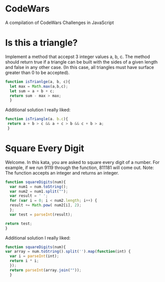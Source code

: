 # CodeWars
A compilation of CodeWars Challenges in JavaScript  

# Is this a triangle? 
Implement a method that accepst 3 integer values a, b, c. The method should return true if a triangle can be built with the sides of a given length and false in any other case. (In this case, all triangles must have surface greater than 0 to be accepted). 

```script.js 
function isTrianlge(a, b, c){ 
  let max = Math.max(a,b,c); 
  let sum = a + b + c; 
  return sum - max > max; 
  } 
  ``` 
 Additional solution I really liked: 
 ```script.js 
 function isTriangle(a. b.c){ 
  return a + b > c && a + c > b && c + b > a; 
  } 
  ``` 
  
# Square Every Digit  
Welcome. In this kata, you are asked to square every digit of a number.
For example, if we run 9119 through the function, 811181 will come out.
Note: The function accepts an integer and returns an integer. 

```script.js 
function squareDigits(num){
  var num1 = num.toString(); 
  var num2 = num1.split(""); 
  var result = ' ';
  for (var i = 0; i < num2.length; i++) { 
  result += Math.pow( num2[i], 2); 
  }; 
  var test = parseInt(result); 

return test;
}
``` 

Additional solution I really liked: 
```script.js 
function squareDigits(num){ 
var array = num.toString().split('').map(function(int) { 
  var i = parseInt(int); 
  return i * i; 
  }); 
  return parseInt(array.join("")); 
  }  
  ```
